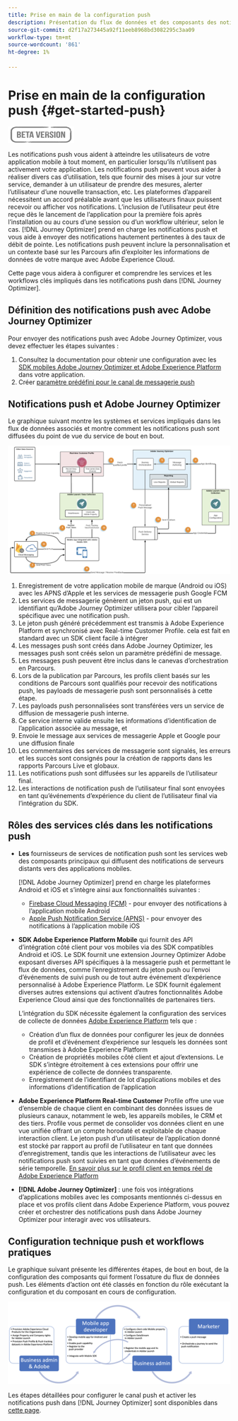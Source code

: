 ```yaml
---
title: Prise en main de la configuration push
description: Présentation du flux de données et des composants des notifications push
source-git-commit: d2f17a273445a92f11eeb8968bd3082295c3aa09
workflow-type: tm+mt
source-wordcount: '861'
ht-degree: 1%

---
```


# Prise en main de la configuration push {#get-started-push}

![](assets/do-not-localize/badge.png)

Les notifications push vous aident à atteindre les utilisateurs de votre application mobile à tout moment, en particulier lorsqu’ils n’utilisent pas activement votre application. Les notifications push peuvent vous aider à réaliser divers cas d’utilisation, tels que fournir des mises à jour sur votre service, demander à un utilisateur de prendre des mesures, alerter l’utilisateur d’une nouvelle transaction, etc. Les plateformes d’appareil nécessitent un accord préalable avant que les utilisateurs finaux puissent recevoir ou afficher vos notifications. L’inclusion de l’utilisateur peut être reçue dès le lancement de l’application pour la première fois après l’installation ou au cours d’une session ou d’un workflow ultérieur, selon le cas. [!DNL Journey Optimizer] prend en charge les notifications push et vous aide à envoyer des notifications hautement pertinentes à des taux de débit de pointe. Les notifications push peuvent inclure la personnalisation et un contexte basé sur les Parcours afin d’exploiter les informations de données de votre marque avec Adobe Experience Cloud.

Cette page vous aidera à configurer et comprendre les services et les workflows clés impliqués dans les notifications push dans [!DNL Journey Optimizer].

## Définition des notifications push avec Adobe Journey Optimizer

Pour envoyer des notifications push avec Adobe Journey Optimizer, vous devez effectuer les étapes suivantes :

1. Consultez la documentation pour obtenir une configuration avec les [SDK mobiles Adobe Journey Optimizer et Adobe Experience Platform](https://aep-sdks.gitbook.io/docs/beta/adobe-journey-optimizer) dans votre application.
1. Créer [paramètre prédéfini pour le canal de messagerie push](configuration/message-presets.md)

## Notifications push et Adobe Journey Optimizer

Le graphique suivant montre les systèmes et services impliqués dans les flux de données associés et montre comment les notifications push sont diffusées du point de vue du service de bout en bout.

![](assets/push-flow.png)

1. Enregistrement de votre application mobile de marque (Android ou iOS) avec les APNS d’Apple et les services de messagerie push Google FCM
1. Les services de messagerie génèrent un jeton push, qui est un identifiant qu’Adobe Journey Optimizer utilisera pour cibler l’appareil spécifique avec une notification push.
1. Le jeton push généré précédemment est transmis à Adobe Experience Platform et synchronisé avec Real-time Customer Profile. cela est fait en standard avec un SDK client facile à intégrer
1. Les messages push sont créés dans Adobe Journey Optimizer, les messages push sont créés selon un paramètre prédéfini de message.
1. Les messages push peuvent être inclus dans le canevas d’orchestration en Parcours.
1. Lors de la publication par Parcours, les profils client basés sur les conditions de Parcours sont qualifiés pour recevoir des notifications push, les payloads de messagerie push sont personnalisés à cette étape.
1. Les payloads push personnalisées sont transférées vers un service de diffusion de messagerie push interne.
1. Ce service interne valide ensuite les informations d’identification de l’application associée au message, et
1. Envoie le message aux services de messagerie Apple et Google pour une diffusion finale
1. Les commentaires des services de messagerie sont signalés, les erreurs et les succès sont consignés pour la création de rapports dans les rapports Parcours Live et globaux.
1. Les notifications push sont diffusées sur les appareils de l’utilisateur final.
1. Les interactions de notification push de l’utilisateur final sont envoyées en tant qu’événements d’expérience du client de l’utilisateur final via l’intégration du SDK.

## Rôles des services clés dans les notifications push

* **Les** fournisseurs de services de notification push sont les services web des composants principaux qui diffusent des notifications de serveurs distants vers des applications mobiles.

   [!DNL Adobe Journey Optimizer]  prend en charge les plateformes Android et iOS et s’intègre ainsi aux fonctionnalités suivantes :
   * [Firebase Cloud Messaging (FCM)](https://firebase.google.com/docs/cloud-messaging)  - pour envoyer des notifications à l’application mobile Android
   * [Apple Push Notification Service (APNS)](https://developer.apple.com/library/archive/documentation/NetworkingInternet/Conceptual/RemoteNotificationsPG/APNSOverview.html)  - pour envoyer des notifications à l’application mobile iOS

* **SDK Adobe Experience Platform Mobile** qui fournit des API d’intégration côté client pour vos mobiles via des SDK compatibles Android et iOS. Le SDK fournit une extension Journey Optimizer Adobe exposant diverses API spécifiques à la messagerie push et permettant le flux de données, comme l’enregistrement du jeton push ou l’envoi d’événements de suivi push ou de tout autre événement d’expérience personnalisé à Adobe Experience Platform. Le SDK fournit également diverses autres extensions qui activent d’autres fonctionnalités Adobe Experience Cloud ainsi que des fonctionnalités de partenaires tiers.

   L’intégration du SDK nécessite également la configuration des services de collecte de données [Adobe Experience Platform](https://experienceleague.adobe.com/docs/launch/using/home.html) tels que :

   * Création d’un flux de données pour configurer les jeux de données de profil et d’événement d’expérience sur lesquels les données sont transmises à Adobe Experience Platform
   * Création de propriétés mobiles côté client et ajout d’extensions. Le SDK s’intègre étroitement à ces extensions pour offrir une expérience de collecte de données transparente.
   * Enregistrement de l’identifiant de lot d’applications mobiles et des informations d’identification de l’application

* **Adobe Experience Platform Real-time Customer**  Profile offre une vue d’ensemble de chaque client en combinant des données issues de plusieurs canaux, notamment le web, les appareils mobiles, le CRM et des tiers. Profile vous permet de consolider vos données client en une vue unifiée offrant un compte horodaté et exploitable de chaque interaction client. Le jeton push d’un utilisateur de l’application donné est stocké par rapport au profil de l’utilisateur en tant que données d’enregistrement, tandis que les interactions de l’utilisateur avec les notifications push sont suivies en tant que données d’événements de série temporelle. [En savoir plus sur le profil client en temps réel de Adobe Experience Platform](https://experienceleague.adobe.com/docs/experience-platform/profile/home.html?lang=fr)

* **[!DNL Adobe Journey Optimizer]** : une fois vos intégrations d’applications mobiles avec les composants mentionnés ci-dessus en place et vos profils client dans Adobe Experience Platform, vous pouvez créer et orchestrer des notifications push dans Adobe Journey Optimizer pour interagir avec vos utilisateurs.

## Configuration technique push et workflows pratiques

Le graphique suivant présente les différentes étapes, de bout en bout, de la configuration des composants qui forment l’ossature du flux de données push. Les éléments d’action ont été classés en fonction du rôle exécutant la configuration et du composant en cours de configuration.

![](assets/user-flow.png)


Les étapes détaillées pour configurer le canal push et activer les notifications push dans [!DNL Journey Optimizer] sont disponibles dans [cette page](push-configuration.md).

